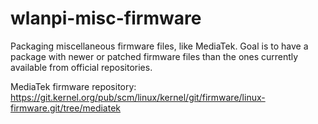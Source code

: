 # wlanpi-misc-firmware
Packaging miscellaneous firmware files, like MediaTek. Goal is to have a package with newer or patched firmware files than the ones currently available from official repositories.

MediaTek firmware repository: https://git.kernel.org/pub/scm/linux/kernel/git/firmware/linux-firmware.git/tree/mediatek

